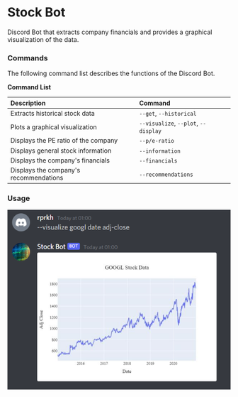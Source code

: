 # Stock Bot

Discord Bot that extracts company financials and provides a graphical visualization of the data.

### Commands

The following command list describes the functions of the Discord Bot.

**Command List**

| Description                             | Command                                                   |
| :-------------------------------------- | :-------------------------------------------------------- |
| Extracts historical stock data          | `--get`, `--historical`                                   |
| Plots a graphical visualization         | `--visualize`, `--plot`, `--display`                      |
| Displays the PE ratio of the company    | `--p/e-ratio`                                             |
| Displays general stock information      | `--information`                                           |
| Displays the company's financials       | `--financials`                                            |
| Displays the company's recommendations  | `--recommendations`                                       |

### Usage

![Nav Bar](https://github.com/rprkh/Stock-Bot/blob/main/images/i2.PNG)
